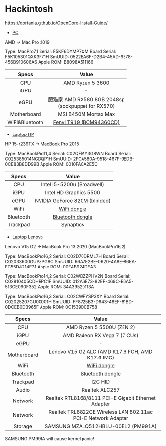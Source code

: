 # Hackintosh

https://dortania.github.io/OpenCore-Install-Guide/


- [PC](./pc/EFI/)

AMD -> Mac Pro 2019

Type:         MacPro7,1
Serial:       F5KF6DYMP7QM
Board Serial: F5K105301QXK3F71H
SmUUID:       0522BA6F-D2B4-45AD-9E78-456B910606A6
Apple ROM:    B8098A511166

|     Specs      |                          Value                          |
|:--------------:|:-------------------------------------------------------:|
|      CPU       |                    AMD Ryzen 5 3600                     |
|      iGPU      |                            -                            |
|      eGPU      | 肥猫家 AMD RX580 8GB 2048sp <br> (sockpuppet for RX570) |
|  Motherboard   |                  MSI B450M Mortax Max                   |
| WiFi&Bluetooth |                [Fenvi T919 (BCM94360CD)]                |


- [Laptop HP](./laptop/EFI/)

HP 15-r239TX -> MacBook Pro 2015

Type:         MacBookPro11,4
Serial:       C02QFMY3G8WN
Board Serial: C025385014NGDQP1H
SmUUID:       2FCA580A-9518-467F-9EDB-0CE83B8DD99B
Apple ROM:    0010FACA2E5C

|   Specs   |             Value             |
|:---------:|:-----------------------------:|
|    CPU    |  Intel i5-5200u (Broadwell)   |
|   iGPU    |    Intel HD Graphics 5500     |
|   eGPU    | NVIDIA GeForce 820M (blinded) |
|   WiFi    |         [WiFi dongle]         |
| Bluetooth |      [Bluetooth dongle]       |
| Trackpad  |           Synaptics           |


- [Laptop Lenovo](./laptop_lenovo/EFI)

Lenovo V15 G2 -> MacBook Pro 13 2020 (MacBookPro16,2)

Type:         MacBookPro16,2
Serial:       C02D70DRML7H
Board Serial: C02033600GUP8PG8C
SmUUID:       66A7E2BE-0620-4A8E-86EA-FC55D4214E31
Apple ROM:    00F4B924DEA3

Type:         MacBookPro14,2
Serial:       C02WDZZPHV2N
Board Serial: C02810405CDHRPC1F
SmUUID:       012A6E73-82EF-469C-B6A5-513CE090F352
Apple ROM:    34A39520113A

Type:         MacBookPro16,3
Serial:       C02CWFYSP3XY
Board Serial: C02025207GU00001H
SmUUID:       FF8725B3-D643-48EF-81BD-0DCEB0D3965F
Apple ROM:    0C1539D0B758

|    Specs    |                             Value                             |
|:-----------:|:-------------------------------------------------------------:|
|     CPU     |                   AMD Ryzen 5 5500U (ZEN 2)                   |
|    iGPU     |                 AMD Radeon RX Vega 7 (7 CUs)                  |
|    eGPU     |                               -                               |
| Motherboard |       Lenovo V15 G2 ALC (AMD K17.6 FCH, AMD K17.6 IMC)        |
|    WiFi     |                         [WiFi dongle]                         |
|  Bluetooth  |                      [Bluetooth dongle]                       |
|  Trackpad   |                            I2C HID                            |
|    Audio    |                        Realtek ALC257                         |
|   Network   |      Realtek RTL8168/8111 PCI-E Gigabit Ethernet Adapter      |
|   Network   | Realtek TRL8822CE Wireless LAN 802.11ac PCI-E Network Adapter |
|   Storage   |              SAMSUNG MZALQ512HBLU-00BL2 (PM991A)              |

SAMSUNG PM991A will cause kernel panic!


[Fenvi T919 (BCM94360CD)]: https://detail.tmall.com/item.htm?_u=ejhgkq506cf&id=621616976467&spm=a1z09.2.0.0.3c0a2e8d9EhXcu
[WiFi dongle]: https://detail.tmall.com/item.htm?_u=ejhgkq51157&id=591582535513&spm=a1z09.2.0.0.3c0a2e8d9EhXcu&skuId=4059416376519
[Bluetooth dongle]: https://item.jd.com/11078472771.html
[HDAUDIO\FUNC_01&VEN_10EC&DEV_0257]: HDAUDIO\FUNC_01&VEN_10EC&DEV_0257&SUBSYS_17AA38BF&REV_1000\5&2c0da5d1&0&0001

